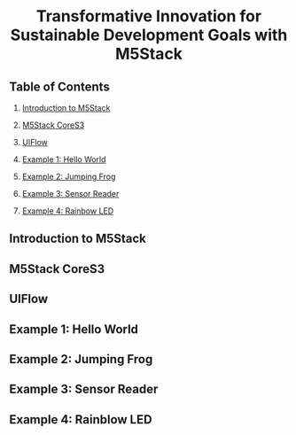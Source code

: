 <div align="center">

  # Transformative Innovation for Sustainable Development Goals with M5Stack
  
</div>


## Table of Contents

1. [Introduction to M5Stack](#Introduction-To-M5Stack)

2. [M5Stack CoreS3](#M5Stack-CoreS3)

3. [UIFlow](#UIFlow)

4. [Example 1: Hello World](#example1)

5. [Example 2: Jumping Frog](#Jumping_Frog)

6. [Example 3: Sensor Reader](#sensor_reader)

7. [Example 4: Rainbow LED](#rainbow_led) 

## Introduction to M5Stack

## M5Stack CoreS3

## UIFlow

<h2 id="example1"> Example 1: Hello World </h2>

<h2 id="example2"> Example 2: Jumping Frog</h2>

<h2 id="example3"> Example 3: Sensor Reader</h2>

<h2 id="example4"> Example 4: Rainblow LED</h2>

